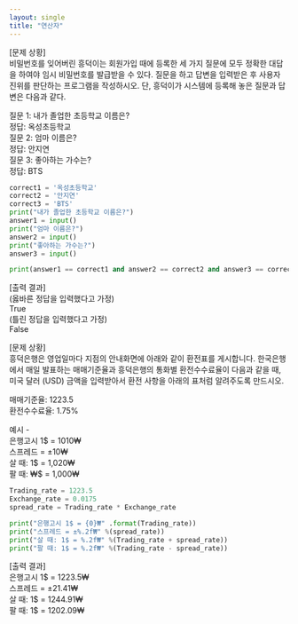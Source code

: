 ```yaml
---
layout: single
title: "연산자"
---
```


[문제 상황]  
비밀번호를 잊어버린 흥덕이는 회원가입 때에 등록한 세 가지 질문에 모두 정확한 대답을
하여야 임시 비밀번호를 발급받을 수 있다. 질문을 하고 답변을 입력받은 후 사용자 진위를
판단하는 프로그램을 작성하시오. 단, 흥덕이가 시스템에 등록해 놓은 질문과 답변은 다음과
같다.

질문 1: 내가 졸업한 초등학교 이름은?  
정답: 옥성초등학교  
질문 2: 엄마 이름은?  
정답: 안지연  
질문 3: 좋아하는 가수는?  
정답: BTS  

~~~python
correct1 = '옥성초등학교'
correct2 = '안지연'
correct3 = 'BTS'
print("내가 졸업한 초등학교 이름은?")
answer1 = input()
print("엄마 이름은?")
answer2 = input()
print("좋아하는 가수는?")
answer3 = input()

print(answer1 == correct1 and answer2 == correct2 and answer3 == correct3)
~~~

[출력 결과]  
(옳바른 정답을 입력했다고 가정)  
True  
(틀린 정답을 입력했다고 가정)  
False  

[문제 상황]  
흥덕은행은 영업일마다 지점의 안내화면에 아래와 같이 환전표를 게시합니다. 한국은행에서
매일 발표하는 매매기준율과 흥덕은행의 통화별 환전수수료율이 다음과 같을 때, 미국 달러
(USD) 금액을 입력받아서 환전 사항을 아래의 표처럼 알려주도록 만드시오.

매매기준율: 1223.5  
환전수수료율: 1.75%  

예시 -   
은행고시 1$ = 1010₩  
스프레드 = ±10₩  
살 때: 1$ = 1,020₩  
팔 때: ₩$ = 1,000₩  

~~~python
Trading_rate = 1223.5
Exchange_rate = 0.0175
spread_rate = Trading_rate * Exchange_rate

print("은행고시 1$ = {0}₩" .format(Trading_rate))
print("스프레드 = ±%.2f₩" %(spread_rate))
print("살 때: 1$ = %.2f₩" %(Trading_rate + spread_rate))
print("팔 때: 1$ = %.2f₩" %(Trading_rate - spread_rate))
~~~

[출력 결과]  
은행고시 1$ = 1223.5₩  
스프레드 = ±21.41₩  
살 때: 1$ = 1244.91₩  
팔 때: 1$ = 1202.09₩  

